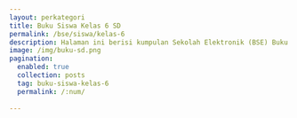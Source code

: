 ```yaml
---
layout: perkategori
title: Buku Siswa Kelas 6 SD
permalink: /bse/siswa/kelas-6
description: Halaman ini berisi kumpulan Sekolah Elektronik (BSE) Buku Siswa Satuan Pendidikan SD Kelas 6.
image: /img/buku-sd.png
pagination: 
  enabled: true
  collection: posts
  tag: buku-siswa-kelas-6
  permalink: /:num/
  
---
```

